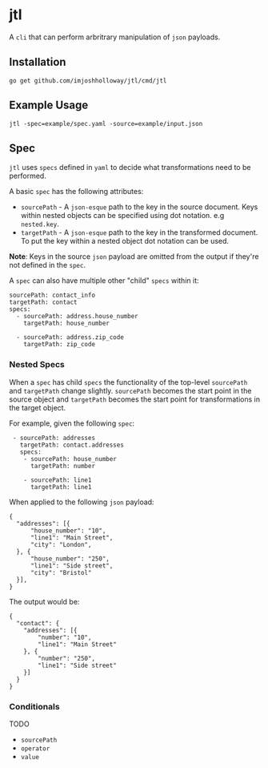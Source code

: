 # jtl

A `cli` that can perform arbritrary manipulation of `json` payloads.

## Installation

`go get github.com/imjoshholloway/jtl/cmd/jtl`

## Example Usage

`jtl -spec=example/spec.yaml -source=example/input.json`


## Spec

`jtl` uses `specs` defined in `yaml` to decide what transformations need to be performed.

A basic `spec` has the following attributes:

- `sourcePath` - A `json-esque` path to the key in the source document. Keys within nested objects can be specified using dot notation. e.g `nested.key`.
- `targetPath` - A `json-esque` path to the key in the transformed document. To put the key within a nested object dot notation can be used.

**Note**: Keys in the source `json` payload are omitted from the output if they're not defined in the `spec`.

A `spec` can also have multiple other "child" `specs` within it:

```
sourcePath: contact_info
targetPath: contact
specs:
  - sourcePath: address.house_number
    targetPath: house_number

  - sourcePath: address.zip_code
    targetPath: zip_code

```

### Nested Specs

When a `spec` has child `specs` the functionality of the top-level `sourcePath` and `targetPath` change slightly. `sourcePath` becomes the start point in the source object and `targetPath` becomes the start point for transformations in the target object.

For example, given the following `spec`:
```
 - sourcePath: addresses
   targetPath: contact.addresses
   specs:
    - sourcePath: house_number
      targetPath: number

    - sourcePath: line1
      targetPath: line1
```

When applied to the following `json` payload:
```
{
  "addresses": [{
      "house_number": "10",
      "line1": "Main Street",
      "city": "London",
  }, {
      "house_number": "250",
      "line1": "Side street",
      "city": "Bristol"
  }],
}
```

The output would be:
```
{
  "contact": {
    "addresses": [{
        "number": "10",
        "line1": "Main Street"
    }, {
        "number": "250",
        "line1": "Side street"
    }]
  }
}

```

### Conditionals

TODO

 - `sourcePath`
 - `operator`
 - `value`